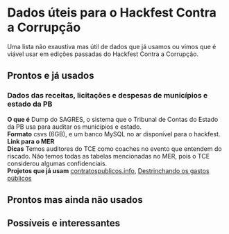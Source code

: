 # Dados úteis para o Hackfest Contra a Corrupção

Uma lista não exaustiva mas útil de dados que já usamos ou vimos que é viável usar em edições passadas do Hackfest Contra a Corrupção.

## Prontos e já usados

### Dados das receitas, licitações e despesas de municípios e estado da PB

   **O que é**  Dump do SAGRES, o sistema que o Tribunal de Contas do Estado da PB usa para auditar os municípios e estado.  
   **Formato**  csvs (6GB), e um banco MySQL no ar disponível para o hackfest. **Link para o MER**  
   **Dicas**  Temos auditores do TCE como coaches no evento que entendem do riscado. Não temos todas as tabelas mencionadas no MER, pois o TCE considerou algumas confidenciais.  
   **Projetos que já usam**  [contratospublicos.info](http://contratospublicos.info), [Destrinchando os gastos públicos](https://analytics-ufcg.github.io/licitacoes-pb/)  

## Prontos mas ainda não usados

## Possíveis e interessantes
